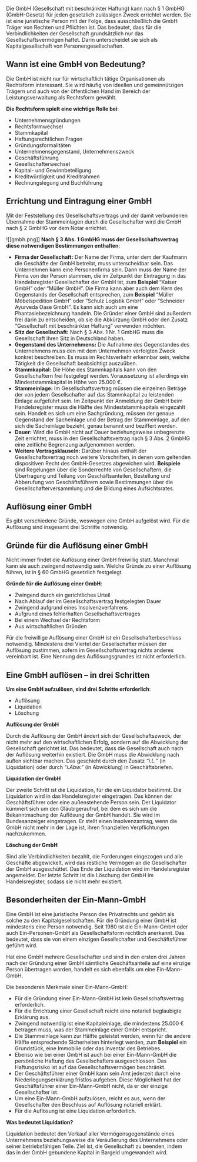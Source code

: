 Die GmbH (Gesellschaft mit beschränkter Haftung) kann nach § 1 GmbHG (GmbH-Gesetz) für jeden gesetzlich zulässigen Zweck errichtet werden. Sie ist eine juristische Person mit der Folge, dass ausschließlich die GmbH Träger von Rechten und Pflichten ist. Das bedeutet, dass für die Verbindlichkeiten der Gesellschaft grundsätzlich nur das Gesellschaftsvermögen haftet. Darin unterscheidet sie sich als Kapitalgesellschaft von Personengesellschaften.

## Wann ist eine GmbH von Bedeutung?

Die GmbH ist nicht nur für wirtschaftlich tätige Organisationen als Rechtsform interessant. Sie wird häufig von ideellen und gemeinnützigen Trägern und auch von der öffentlichen Hand im Bereich der Leistungsverwaltung als Rechtsform gewählt.

**Die Rechtsform spielt eine wichtige Rolle bei**:

- Unternehmensgründungen
- Rechtsformwechsel
- Stammkapital
- Haftungsrechtlichen Fragen
- Gründungsformalitäten
- Unternehmensgegenstand, Unternehmenszweck
- Geschäftsführung
- Gesellschafterwechsel
- Kapital- und Gewinnbeteiligung
- Kreditwürdigkeit und Kreditrahmen
- Rechnungslegung und Buchführung

## Errichtung und Eintragung einer GmbH

Mit der Feststellung des Gesellschaftsvertrags und der damit verbundenen Übernahme der Stammeinlagen durch die Gesellschafter wird die GmbH nach § 2 GmbHG vor dem Notar errichtet.

![[gmbh.png]]
**Nach § 3 Abs. 1 GmbHG muss der Gesellschaftsvertrag diese notwendigen Bestimmungen enthalten**:

- **Firma der Gesellschaft:** Der Name der Firma, unter dem der Kaufmann die Geschäfte der GmbH betreibt, muss unterscheidbar sein. Das Unternehmen kann eine Personenfirma sein. Dann muss der Name der Firma von der Person stammen, die im Zeitpunkt der Eintragung in das Handelsregister Gesellschafter der GmbH ist, zum **Beispiel** “Kaiser GmbH” oder “Müller GmbH”. Die Firma kann aber auch dem Kern des Gegenstands der Gesellschaft entsprechen, zum **Beispiel** “Müller Möbelspedition GmbH” oder “Schulz Logistik GmbH” oder “Schneider Ayurveda Oase GmbH”. Es kann sich auch um eine Phantasiebezeichnung handeln. Die Gründer einer GmbH sind außerdem frei darin zu entscheiden, ob sie die Abkürzung GmbH oder den Zusatz “Gesellschaft mit beschränkter Haftung” verwenden möchten.
- **Sitz der Gesellschaft:** Nach § 3 Abs. 1 Nr. 1 GmbHG muss die Gesellschaft ihren Sitz in Deutschland haben.
- **Gegenstand des Unternehmens:** Die Aufnahme des Gegenstandes des Unternehmens muss den mit dem Unternehmen verfolgten Zweck konkret beschreiben. Es muss im Rechtsverkehr erkennbar sein, welche Tätigkeit die Gesellschaft beabsichtigt auszuüben.
- **Stammkapital:** Die Höhe des Stammkapitals kann von den Gesellschaftern frei festgelegt werden. Voraussetzung ist allerdings ein Mindeststammkapital in Höhe von 25.000 €.
- **Stammeinlage:** Im Gesellschaftsvertrag müssen die einzelnen Beträge der von jedem Gesellschafter auf das Stammkapital zu leistenden Einlage aufgeführt sein. Im Zeitpunkt der Anmeldung der GmbH beim Handelsregister muss die Hälfte des Mindeststammkapitals eingezahlt sein. Handelt es sich um eine Sachgründung, müssen der genaue Gegenstand der Sacheinlage und der Betrag der Stammeinlage, auf den sich die Sacheinlage bezieht, genau benannt und beziffert werden.
- **Dauer:** Wird die GmbH nicht auf Dauer beziehungsweise unbegrenzte Zeit errichtet, muss in den Gesellschaftsvertrag nach § 3 Abs. 2 GmbHG eine zeitliche Begrenzung aufgenommen werden.
- **Weitere Vertragsklauseln:** Darüber hinaus enthält der Gesellschaftsvertrag noch weitere Vorschriften, in denen vom geltenden dispositiven Recht des GmbH-Gesetzes abgewichen wird. **Beispiele** sind Regelungen über die Sonderrechte von Gesellschaftern, die Übertragung und Teilung von Geschäftsanteilen, Bestellung und Abberufung von Geschäftsführern sowie Bestimmungen über die Gesellschafterversammlung und die Bildung eines Aufsichtsrates.
## Auflösung einer GmbH

Es gibt verschiedene Gründe, weswegen eine GmbH aufgelöst wird. Für die Auflösung sind insgesamt drei Schritte notwendig.

## Gründe für die Auflösung einer GmbH

Nicht immer findet die Auflösung einer GmbH freiwillig statt. Manchmal kann sie auch zwingend notwendig sein. Welche Gründe zu einer Auflösung führen, ist in § 60 GmbHG gesetzlich festgelegt.

**Gründe für die Auflösung einer GmbH**:

- Zwingend durch ein gerichtliches Urteil
- Nach Ablauf der im Gesellschaftsvertrag festgelegten Dauer
- Zwingend aufgrund eines Insolvenzverfahrens
- Aufgrund eines fehlerhaften Gesellschaftsvertrages
- Bei einem Wechsel der Rechtsform
- Aus wirtschaftlichen Gründen

Für die freiwillige Auflösung einer GmbH ist ein Gesellschafterbeschluss notwendig. Mindestens drei Viertel der Gesellschafter müssen der Auflösung zustimmen, sofern im Gesellschaftsvertrag nichts anderes vereinbart ist. Eine Nennung des Auflösungsgrundes ist nicht erforderlich.

## Eine GmbH auflösen – in drei Schritten

**Um eine GmbH aufzulösen, sind drei Schritte erforderlich**:

- Auflösung
- Liquidation
- Löschung

**Auflösung der GmbH**

Durch die Auflösung der GmbH ändert sich der Gesellschaftszweck, der nicht mehr auf den wirtschaftlichen Erfolg, sondern auf die Abwicklung der Gesellschaft gerichtet ist. Das bedeutet, dass die Gesellschaft auch nach der Auflösung weiterhin existiert. Die GmbH muss die Abwicklung nach außen sichtbar machen. Das geschieht durch den Zusatz _“i.L.”_ (in Liquidation) oder durch _“i.Abw.”_ (in Abwicklung) in Geschäftsbriefen.

**Liquidation der GmbH**

Der zweite Schritt ist die Liquidation, für die ein Liquidator bestimmt. Die Liquidation wird in das Handelsregister eingetragen. Das können der Geschäftsführer oder eine außenstehende Person sein. Der Liquidator kümmert sich um den Gläubigeraufruf, bei dem es sich um die Bekanntmachung der Auflösung der GmbH handelt. Sie wird im Bundesanzeiger eingetragen. Er stellt einen Insolvenzantrag, wenn die GmbH nicht mehr in der Lage ist, ihren finanziellen Verpflichtungen nachzukommen.

**Löschung der GmbH**

Sind alle Verbindlichkeiten bezahlt, die Forderungen eingezogen und alle Geschäfte abgewickelt, wird das restliche Vermögen an die Gesellschafter der GmbH ausgeschüttet. Das Ende der Liquidation wird im Handelsregister angemeldet. Der letzte Schritt ist die Löschung der GmbH im Handelsregister, sodass sie nicht mehr existiert.

## Besonderheiten der Ein-Mann-GmbH

Eine GmbH ist eine juristische Person des Privatrechts und gehört als solche zu den Kapitalgesellschaften. Für die Gründung einer GmbH ist mindestens eine Person notwendig. Seit 1980 ist die Ein-Mann-GmbH oder auch Ein-Personen-GmbH als Gesellschaftsform rechtlich anerkannt. Das bedeutet, dass sie von einem einzigen Gesellschafter und Geschäftsführer geführt wird.

Hat eine GmbH mehrere Gesellschafter und sind in den ersten drei Jahren nach der Gründung einer GmbH sämtliche Geschäftsanteile auf eine einzige Person übertragen worden, handelt es sich ebenfalls um eine Ein-Mann-GmbH.

Die besonderen Merkmale einer Ein-Mann-GmbH:

- Für die Gründung einer Ein-Mann-GmbH ist kein Gesellschaftsvertrag erforderlich.
- Für die Errichtung einer Gesellschaft reicht eine notariell beglaubigte Erklärung aus.
- Zwingend notwendig ist eine Kapitaleinlage, die mindestens 25.000 € betragen muss, was der Stammeinlage einer GmbH entspricht.
- Die Stammeinlage kann zur Hälfte geleistet werden, wenn für die andere Hälfte entsprechende Sicherheiten hinterlegt werden, zum **Beispiel** ein Grundstück, eine Immobilie oder das Inventar des Betriebes.
- Ebenso wie bei einer GmbH ist auch bei einer Ein-Mann-GmbH die persönliche Haftung des Gesellschafters ausgeschlossen. Das Haftungsrisiko ist auf das Gesellschaftsvermögen beschränkt.
- Der Geschäftsführer einer GmbH kann sein Amt jederzeit durch eine Niederlegungserklärung fristlos aufgeben. Diese Möglichkeit hat der Geschäftsführer einer Ein-Mann-GmbH nicht, da er der einzige Gesellschafter ist.
- Um eine Ein-Mann-GmbH aufzulösen, reicht es aus, wenn der Gesellschafter den Beschluss auf Auflösung notariell erklärt.
- Für die Auflösung ist eine Liquidation erforderlich.

**Was bedeutet Liquidation?**

Liquidation bedeutet den Verkauf aller Vermögensgegenstände eines Unternehmens beziehungsweise die Veräußerung des Unternehmens oder seiner betriebsfähigen Teile. Ziel ist, die Gesellschaft zu beenden, indem das in der GmbH gebundene Kapital in Bargeld umgewandelt wird.